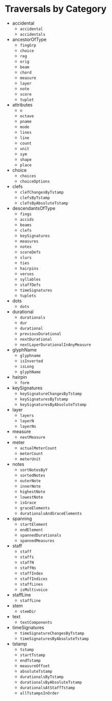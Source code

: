 # Traversals by Category

* accidental
  - `accidental`
  - `accidentals`
* ancestorOfType
  - `fingGrp`
  - `choice`
  - `reg`
  - `orig`
  - `beam`
  - `chord`
  - `measure`
  - `layer`
  - `note`
  - `score`
  - `tuplet`
* attributes
  - `n`
  - `octave`
  - `pname`
  - `mode`
  - `lines`
  - `line`
  - `count`
  - `unit`
  - `sym`
  - `shape`
  - `place`
* choice
  - `choices`
  - `choiceOptions`
* clefs
  - `clefChangesByTstamp`
  - `clefsByTstamp`
  - `clefsByAbsoluteTstamp`
* descendantsOfType
  - `fings`
  - `accids`
  - `beams`
  - `clefs`
  - `keySignatures`
  - `measures`
  - `notes`
  - `scoreDefs`
  - `slurs`
  - `ties`
  - `hairpins`
  - `verses`
  - `syllables`
  - `staffDefs`
  - `timeSignatures`
  - `tuplets`
* dots
  - `dots`
* durational
  - `durationals`
  - `dur`
  - `durational`
  - `previousDurational`
  - `nextDurational`
  - `nextLayerDurationalInAnyMeasure`
* glyphName
  - `glyphname`
  - `isInverted`
  - `isLong`
  - `glyphName`
* hairpin
  - `form`
* keySignatures
  - `keySignatureChangesByTstamp`
  - `keySignaturesByTstamp`
  - `keySignaturesByAbsoluteTstamp`
* layer
  - `layers`
  - `layerN`
  - `layerNs`
* measure
  - `nextMeasure`
* meter
  - `actualMeterCount`
  - `meterCount`
  - `meterUnit`
* notes
  - `sortNotesByY`
  - `sortedNotes`
  - `outerNote`
  - `innerNote`
  - `highestNote`
  - `lowestNote`
  - `isGrace`
  - `graceElements`
  - `durationalsAndGraceElements`
* spanning
  - `startElement`
  - `endElement`
  - `spannedDurationals`
  - `spannedMeasures`
* staff
  - `staff`
  - `staffs`
  - `staffN`
  - `staffNs`
  - `staffIndex`
  - `staffIndices`
  - `staffLines`
  - `isMultivoice`
* staffLine
  - `staffLine`
* stem
  - `stemDir`
* text
  - `textComponents`
* timeSignatures
  - `timeSignatureChangesByTstamp`
  - `timeSignaturesByAbsoluteTstamp`
* tstamp
  - `tstamp`
  - `startTstamp`
  - `endTstamp`
  - `measureOffset`
  - `absoluteTstamp`
  - `durationalsByTstamp`
  - `durationalsByAbsoluteTstamp`
  - `durationalsAtStaffTstamp`
  - `allTstampsInOrder`
